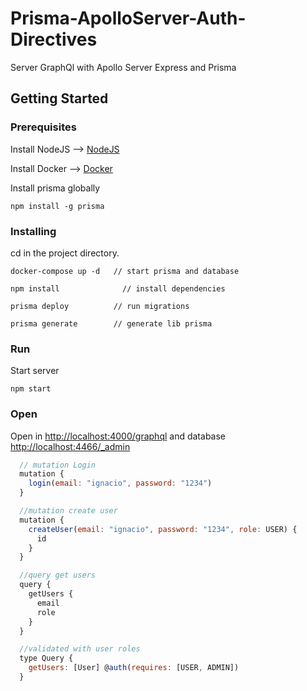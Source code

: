 # Prisma-ApolloServer-Auth-Directives
Server GraphQl with Apollo Server Express and Prisma

## Getting Started

### Prerequisites

Install NodeJS --> [NodeJS](https://nodejs.org/es/)

Install Docker --> [Docker](https://www.docker.com/)

Install prisma globally
```
npm install -g prisma
```

### Installing

cd in the project directory.

```
docker-compose up -d   // start prisma and database

npm install              // install dependencies

prisma deploy          // run migrations

prisma generate        // generate lib prisma
```

### Run

Start server
```
npm start
```

### Open
Open in [http://localhost:4000/graphql](http://localhost:4000/graphql) and database [http://localhost:4466/_admin](http://localhost:4466/_admin)
```javascript
  // mutation Login
  mutation {
    login(email: "ignacio", password: "1234")
  }

  //mutation create user
  mutation {
    createUser(email: "ignacio", password: "1234", role: USER) {
      id
    }
  }

  //query get users
  query {
    getUsers {
      email
      role
    }
  }

  //validated with user roles
  type Query {
    getUsers: [User] @auth(requires: [USER, ADMIN])
  }
```